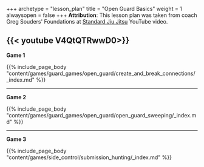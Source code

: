 +++ 
archetype = "lesson_plan" 
title = "Open Guard Basics" 
weight = 1
alwaysopen = false 
+++
**Attribution**: This lesson plan was taken from coach Greg Souders' Foundations at [Standard Jiu Jitsu](https://www.standardjiujitsu.com/) YouTube video.

{{< youtube V4QtQTRwwD0>}}
---
**Game 1**

{{% include_page_body "content/games/guard_games/open_guard/create_and_break_connections/_index.md" %}}

---
**Game 2**

{{% include_page_body "content/games/guard_games/open_guard/open_guard_sweeping/_index.md" %}}

---
**Game 3**

{{% include_page_body "content/games/side_control/submission_hunting/_index.md" %}}